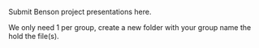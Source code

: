 Submit Benson project presentations here.

We only need 1 per group, create a new folder with your group name the hold the file(s).


